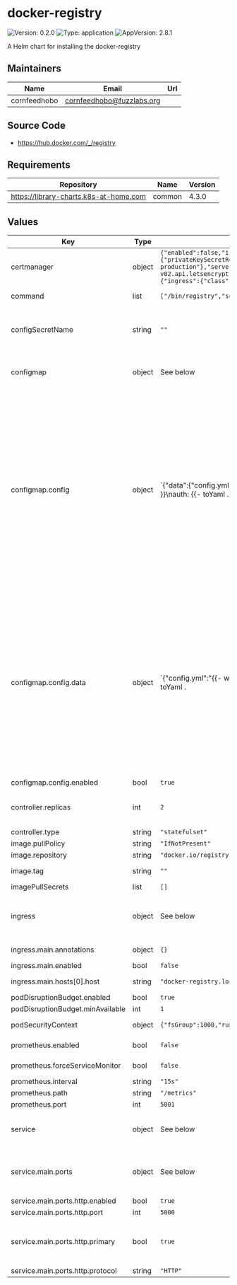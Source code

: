 # docker-registry

![Version: 0.2.0](https://img.shields.io/badge/Version-0.2.0-informational?style=flat-square) ![Type: application](https://img.shields.io/badge/Type-application-informational?style=flat-square) ![AppVersion: 2.8.1](https://img.shields.io/badge/AppVersion-2.8.1-informational?style=flat-square)

A Helm chart for installing the docker-registry

## Maintainers

| Name | Email | Url |
| ---- | ------ | --- |
| cornfeedhobo | cornfeedhobo@fuzzlabs.org |  |

## Source Code

* <https://hub.docker.com/_/registry>

## Requirements

| Repository | Name | Version |
|------------|------|---------|
| https://library-charts.k8s-at-home.com | common | 4.3.0 |

## Values

| Key | Type | Default | Description |
|-----|------|---------|-------------|
| certmanager | object | `{"enabled":false,"issuerSpec":{"acme":{"privateKeySecretRef":{"name":"letsencrypt-production"},"server":"https://acme-v02.api.letsencrypt.org/directory","solvers":[{"http01":{"ingress":{"class":""}}}]}}}` | Configure cert-manager |
| command | list | `["/bin/registry","serve","/etc/docker/registry/config.yml"]` | Override the command(s) for the default container |
| configSecretName | string | `""` | (Optional) Name of the manually created secret containing the [docker registry config file](https://docs.docker.com/registry/configuration/#list-of-configuration-options). If not provided, configmap must be populated. |
| configmap | object | See below | Configure configMaps for the chart here. Additional configMaps can be added by adding a dictionary key similar to the 'config' object. |
| configmap.config | object | `{"data":{"config.yml":"{{- with .Values.service.main.auth }}\nauth: {{- toYaml . | nindent 4 }}\n{{- end }}\nhealth:\n  storagedriver:\n    enabled: true\n    interval: 10s\n    threshold: 3\nhttp:\n  addr: 0.0.0.0:{{ .Values.service.main.ports.http.port }}\n  debug:\n    addr: 0.0.0.0:{{ .Values.prometheus.port }}\n    prometheus:\n      enabled: true\n      path: {{ .Values.prometheus.path }}\n  headers:\n    X-Content-Type-Options: [nosniff]\n  secret: asecretfordevelopment\nlog:\n  fields:\n    service: registry\nproxy:\n  remoteurl: https://registry-1.docker.io\nstorage:\n  cache:\n    blobdescriptor: inmemory\n  delete:\n    enabled: true\n  inmemory:\n  maintenance:\n    uploadpurging:\n      enabled: true\n      age: 168h\n      interval: 24h\n      dryrun: false\nversion: 0.1"},"enabled":true}` | default config for docker-compose. this is only suitable for validation. Most deployments will need to create a dedicated config. |
| configmap.config.data | object | `{"config.yml":"{{- with .Values.service.main.auth }}\nauth: {{- toYaml . | nindent 4 }}\n{{- end }}\nhealth:\n  storagedriver:\n    enabled: true\n    interval: 10s\n    threshold: 3\nhttp:\n  addr: 0.0.0.0:{{ .Values.service.main.ports.http.port }}\n  debug:\n    addr: 0.0.0.0:{{ .Values.prometheus.port }}\n    prometheus:\n      enabled: true\n      path: {{ .Values.prometheus.path }}\n  headers:\n    X-Content-Type-Options: [nosniff]\n  secret: asecretfordevelopment\nlog:\n  fields:\n    service: registry\nproxy:\n  remoteurl: https://registry-1.docker.io\nstorage:\n  cache:\n    blobdescriptor: inmemory\n  delete:\n    enabled: true\n  inmemory:\n  maintenance:\n    uploadpurging:\n      enabled: true\n      age: 168h\n      interval: 24h\n      dryrun: false\nversion: 0.1"}` | configMap data content. Helm template enabled. |
| configmap.config.enabled | bool | `true` | Enables or disables the configMap |
| controller.replicas | int | `2` | docker registry is stateless and we default to 2 replicas Large environments should consider the autoscale option. |
| controller.type | string | `"statefulset"` |  |
| image.pullPolicy | string | `"IfNotPresent"` | image pull policy |
| image.repository | string | `"docker.io/registry"` | image repository |
| image.tag | string | `""` | image tag, defaults to the chart's appVersion |
| imagePullSecrets | list | `[]` |  |
| ingress | object | See below | Configure the ingresses for the chart here. Additional ingresses can be added by adding a dictionary key similar to the 'main' ingress. |
| ingress.main.annotations | object | `{}` | Provide additional annotations which may be required. |
| ingress.main.enabled | bool | `false` | Enables or disables the ingress |
| ingress.main.hosts[0].host | string | `"docker-registry.local"` | Host address. Helm template can be passed. |
| podDisruptionBudget.enabled | bool | `true` |  |
| podDisruptionBudget.minAvailable | int | `1` |  |
| podSecurityContext | object | `{"fsGroup":1000,"runAsUser":1000}` | Configure the Security Context for the Pod |
| prometheus.enabled | bool | `false` | Enables or disables prometheus metrics |
| prometheus.forceServiceMonitor | bool | `false` | skip the check for ServiceMonitor CRD before creating |
| prometheus.interval | string | `"15s"` | Prometheus scrape interval |
| prometheus.path | string | `"/metrics"` | Prometheus metrics endpoint path |
| prometheus.port | int | `5001` | Prometheus metrics endpoint port |
| service | object | See below | Configure the services for the chart here. Additional services can be added by adding a dictionary key similar to the 'main' service. |
| service.main.ports | object | See below | Configure the Service port information here. Additional ports can be added by adding a dictionary key similar to the 'http' service. |
| service.main.ports.http.enabled | bool | `true` | Enables or disables the port |
| service.main.ports.http.port | int | `5000` | The port number |
| service.main.ports.http.primary | bool | `true` | Make this the primary port (used in probes, notes, etc...) If there is more than 1 service, make sure that only 1 port is marked as primary. |
| service.main.ports.http.protocol | string | `"HTTP"` | Port protocol. |

